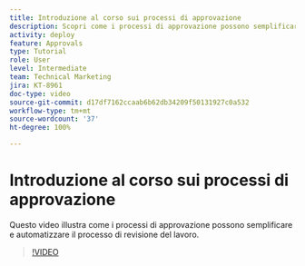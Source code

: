 ```yaml
---
title: Introduzione al corso sui processi di approvazione
description: Scopri come i processi di approvazione possono semplificare e automatizzare il processo di revisione del lavoro.
activity: deploy
feature: Approvals
type: Tutorial
role: User
level: Intermediate
team: Technical Marketing
jira: KT-8961
doc-type: video
source-git-commit: d17df7162ccaab6b62db34209f50131927c0a532
workflow-type: tm+mt
source-wordcount: '37'
ht-degree: 100%

---
```


# Introduzione al corso sui processi di approvazione

Questo video illustra come i processi di approvazione possono semplificare e automatizzare il processo di revisione del lavoro.

>[!VIDEO](https://video.tv.adobe.com/v/3436444/?quality=12&learn=on&enablevpops&captions=ita)
